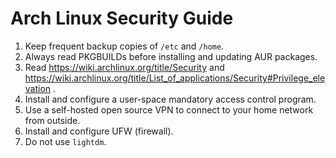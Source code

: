 # Arch Linux Security Guide

1. Keep frequent backup copies of `/etc` and `/home`.
2. Always read PKGBUILDs before installing and updating AUR packages.
3. Read https://wiki.archlinux.org/title/Security and https://wiki.archlinux.org/title/List_of_applications/Security#Privilege_elevation .
4. Install and configure a user-space mandatory access control program.
5. Use a self-hosted open source VPN to connect to your home network from outside.
6. Install and configure UFW (firewall).
7. Do not use `lightdm`.
